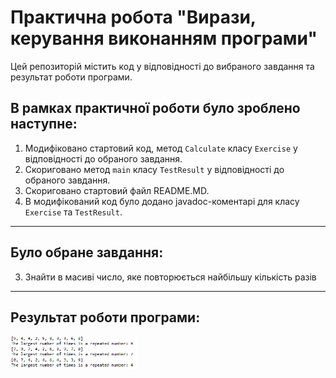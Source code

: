 # Практична робота "Вирази, керування виконанням програми"

Цей репозиторій містить код у відповідності до вибраного завдання та результат роботи програми.

## В рамках практичної роботи було зроблено наступне:
1. Модифіковано стартовий код, метод ```Calculate``` класу ```Exercise``` у відповідності до обраного завдання.
2. Скориговано метод ```main``` класу ```TestResult``` у відповідності до обраного завдання.
3. Скориговано стартовий файл README.MD.
4. В модифікований код було додано javadoc-коментарі для класу ```Exercise``` та ```TestResult```.
----

## Було обране завдання:
3. Знайти в масиві число, яке повторюється найбільшу кількість разів
----

## Результат роботи програми:
<img src="https://github.com/ppc-ntu-khpi/virazi-keruvannya-34-idjis/blob/master/result.png" width="40%"/>
